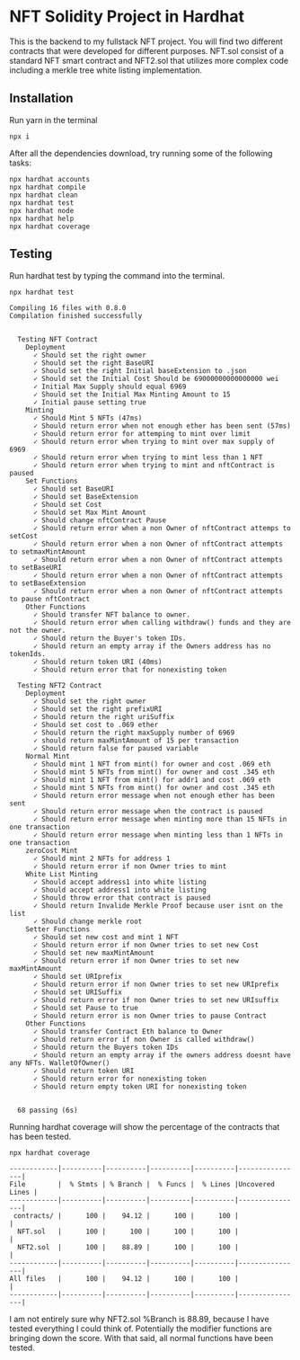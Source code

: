 # NFT Solidity Project in Hardhat

This is the backend to my fullstack NFT project. You will find two different contracts that were developed for different purposes. NFT.sol consist of a standard NFT smart contract and NFT2.sol that utilizes more complex code including a merkle tree white listing implementation. 

## Installation

Run yarn in the terminal

```shell
npx i 
```

After all the dependencies download, try running some of the following tasks:

```shell
npx hardhat accounts
npx hardhat compile
npx hardhat clean
npx hardhat test
npx hardhat node
npx hardhat help
npx hardhat coverage
```

## Testing

Run hardhat test by typing the command into the terminal. 

```shell
npx hardhat test
```

```shell
Compiling 16 files with 0.8.0
Compilation finished successfully


  Testing NFT Contract
    Deployment
      ✓ Should set the right owner
      ✓ Should set the right BaseURI 
      ✓ Should set the right Initial baseExtension to .json
      ✓ Should set the Initial Cost Should be 69000000000000000 wei 
      ✓ Initial Max Supply should equal 6969 
      ✓ Should set the Initial Max Minting Amount to 15
      ✓ Initial pause setting true
    Minting
      ✓ Should Mint 5 NFTs (47ms)
      ✓ Should return error when not enough ether has been sent (57ms)
      ✓ Should return error for attemping to mint over limit
      ✓ Should return error when trying to mint over max supply of 6969
      ✓ Should return error when trying to mint less than 1 NFT
      ✓ Should return error when trying to mint and nftContract is paused
    Set Functions
      ✓ Should set BaseURI
      ✓ Should set BaseExtension
      ✓ Should set Cost
      ✓ Should set Max Mint Amount
      ✓ Should change nftContract Pause
      ✓ Should return error when a non Owner of nftContract attemps to setCost
      ✓ Should return error when a non Owner of nftContract attempts to setmaxMintAmount
      ✓ Should return error when a non Owner of nftContract attempts to setBaseURI
      ✓ Should return error when a non Owner of nftContract attempts to setBaseExtension
      ✓ Should return error when a non Owner of nftContract attempts to pause nftContract
    Other Functions
      ✓ Should transfer NFT balance to owner.
      ✓ Should return error when calling withdraw() funds and they are not the owner.
      ✓ Should return the Buyer's token IDs.
      ✓ Should return an empty array if the Owners address has no tokenIds.
      ✓ Should return token URI (40ms)
      ✓ Should return error that for nonexisting token

  Testing NFT2 Contract
    Deployment
      ✓ Should set the right owner
      ✓ Should set the right prefixURI
      ✓ Should return the right uriSuffix
      ✓ Should set cost to .069 ether
      ✓ Should return the right maxSupply number of 6969
      ✓ should return maxMintAmount of 15 per transaction
      ✓ Should return false for paused variable
    Normal Mint
      ✓ Should mint 1 NFT from mint() for owner and cost .069 eth
      ✓ Should mint 5 NFTs from mint() for owner and cost .345 eth
      ✓ Should mint 1 NFT from mint() for addr1 and cost .069 eth
      ✓ Should mint 5 NFTs from mint() for owner and cost .345 eth
      ✓ Should return error message when not enough ether has been sent
      ✓ Should return error message when the contract is paused
      ✓ Should return error message when minting more than 15 NFTs in one transaction
      ✓ Should return error message when minting less than 1 NFTs in one transaction
    zeroCost Mint
      ✓ Should mint 2 NFTs for address 1
      ✓ Should return error if non Owner tries to mint
    White List Minting
      ✓ Should accept address1 into white listing
      ✓ Should accept address1 into white listing
      ✓ Should throw error that contract is paused
      ✓ Should return Invalide Merkle Proof because user isnt on the list
      ✓ Should change merkle root
    Setter Functions
      ✓ Should set new cost and mint 1 NFT
      ✓ Should return error if non Owner tries to set new Cost
      ✓ Should set new maxMintAmount
      ✓ Should return error if non Owner tries to set new maxMintAmount
      ✓ Should set URIprefix
      ✓ Should return error if non Owner tries to set new URIprefix
      ✓ Should set URISuffix
      ✓ Should return error if non Owner tries to set new URIsuffix
      ✓ Should set Pause to true
      ✓ Should return error is non Owner tries to pause Contract
    Other Functions
      ✓ Should transfer Contract Eth balance to Owner
      ✓ Should return error if non Owner is called withdraw()
      ✓ Should return the Buyers token IDs
      ✓ Should return an empty array if the owners address doesnt have any NFTs. WalletOfOwner()
      ✓ Should return token URI
      ✓ Should return error for nonexisting token
      ✓ Should return empty token URI for nonexisting token


  68 passing (6s)
```
Running hardhat coverage will show the percentage of the contracts that has been tested. 

```shell
npx hardhat coverage
```

```shell
------------|----------|----------|----------|----------|----------------|
File        |  % Stmts | % Branch |  % Funcs |  % Lines |Uncovered Lines |
------------|----------|----------|----------|----------|----------------|
 contracts/ |      100 |    94.12 |      100 |      100 |                |
  NFT.sol   |      100 |      100 |      100 |      100 |                |
  NFT2.sol  |      100 |    88.89 |      100 |      100 |                |
------------|----------|----------|----------|----------|----------------|
All files   |      100 |    94.12 |      100 |      100 |                |
------------|----------|----------|----------|----------|----------------|
```
I am not entirely sure why NFT2.sol %Branch is 88.89, because I have tested everything I could think of. Potentially the modifier functions are bringing down the score. With that said, all normal functions have been tested. 
